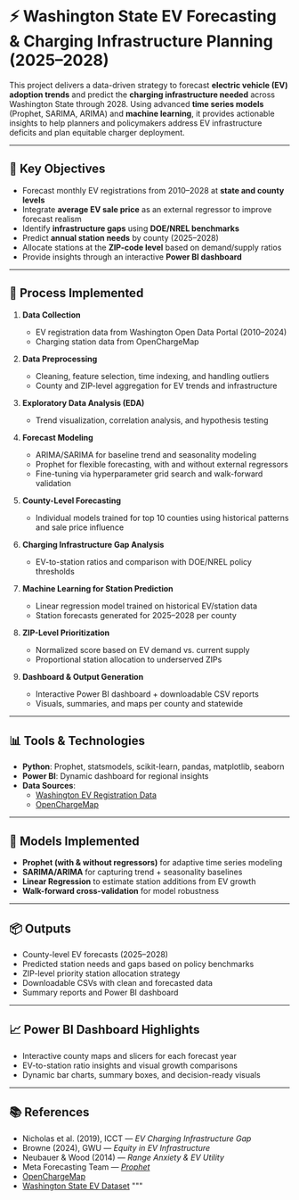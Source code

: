 # ⚡ Washington State EV Forecasting & Charging Infrastructure Planning (2025–2028)

This project delivers a data-driven strategy to forecast **electric vehicle (EV) adoption trends** and predict the **charging infrastructure needed** across Washington State through 2028. Using advanced **time series models** (Prophet, SARIMA, ARIMA) and **machine learning**, it provides actionable insights to help planners and policymakers address EV infrastructure deficits and plan equitable charger deployment.

---

## 🎯 Key Objectives

- Forecast monthly EV registrations from 2010–2028 at **state and county levels**
- Integrate **average EV sale price** as an external regressor to improve forecast realism
- Identify **infrastructure gaps** using **DOE/NREL benchmarks**
- Predict **annual station needs** by county (2025–2028)
- Allocate stations at the **ZIP-code level** based on demand/supply ratios
- Provide insights through an interactive **Power BI dashboard**

---

## 🔁 Process Implemented

1. **Data Collection**
   - EV registration data from Washington Open Data Portal (2010–2024)
   - Charging station data from OpenChargeMap

2. **Data Preprocessing**
   - Cleaning, feature selection, time indexing, and handling outliers
   - County and ZIP-level aggregation for EV trends and infrastructure

3. **Exploratory Data Analysis (EDA)**
   - Trend visualization, correlation analysis, and hypothesis testing

4. **Forecast Modeling**
   - ARIMA/SARIMA for baseline trend and seasonality modeling
   - Prophet for flexible forecasting, with and without external regressors
   - Fine-tuning via hyperparameter grid search and walk-forward validation

5. **County-Level Forecasting**
   - Individual models trained for top 10 counties using historical patterns and sale price influence

6. **Charging Infrastructure Gap Analysis**
   - EV-to-station ratios and comparison with DOE/NREL policy thresholds

7. **Machine Learning for Station Prediction**
   - Linear regression model trained on historical EV/station data
   - Station forecasts generated for 2025–2028 per county

8. **ZIP-Level Prioritization**
   - Normalized score based on EV demand vs. current supply
   - Proportional station allocation to underserved ZIPs

9. **Dashboard & Output Generation**
   - Interactive Power BI dashboard + downloadable CSV reports
   - Visuals, summaries, and maps per county and statewide

---

## 📊 Tools & Technologies

- **Python**: Prophet, statsmodels, scikit-learn, pandas, matplotlib, seaborn  
- **Power BI**: Dynamic dashboard for regional insights  
- **Data Sources**:  
  - [Washington EV Registration Data](https://data.wa.gov)  
  - [OpenChargeMap](https://openchargemap.org)

---

## 🧠 Models Implemented

- **Prophet (with & without regressors)** for adaptive time series modeling
- **SARIMA/ARIMA** for capturing trend + seasonality baselines
- **Linear Regression** to estimate station additions from EV growth
- **Walk-forward cross-validation** for model robustness

---

## 📦 Outputs

- County-level EV forecasts (2025–2028)
- Predicted station needs and gaps based on policy benchmarks
- ZIP-level priority station allocation strategy
- Downloadable CSVs with clean and forecasted data
- Summary reports and Power BI dashboard

---

## 📈 Power BI Dashboard Highlights

- Interactive county maps and slicers for each forecast year
- EV-to-station ratio insights and visual growth comparisons
- Dynamic bar charts, summary boxes, and decision-ready visuals

---

## 📚 References

- Nicholas et al. (2019), ICCT — *EV Charging Infrastructure Gap*
- Browne (2024), GWU — *Equity in EV Infrastructure*
- Neubauer & Wood (2014) — *Range Anxiety & EV Utility*
- Meta Forecasting Team — *[Prophet](https://facebook.github.io/prophet/)*
- [OpenChargeMap](https://openchargemap.org)
- [Washington State EV Dataset](https://data.wa.gov)
"""
